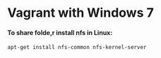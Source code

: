 Vagrant with Windows 7
===

#### To share folde,r install nfs in Linux:
```bash
apt-get install nfs-common nfs-kernel-server
```
